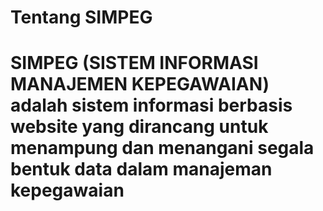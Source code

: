 <h1>Tentang SIMPEG<h1>

SIMPEG (SISTEM INFORMASI MANAJEMEN KEPEGAWAIAN) adalah sistem informasi berbasis website yang dirancang untuk menampung dan menangani segala bentuk data dalam manajeman kepegawaian
